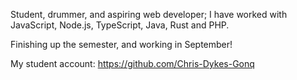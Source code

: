 Student, drummer, and aspiring web developer; I have worked with JavaScript, Node.js, TypeScript, Java, Rust and PHP.

Finishing up the semester, and working in September!

My student account: https://github.com/Chris-Dykes-Gonq
